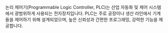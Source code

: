 논리 제어기(Programmable Logic Controller, PLC)는 산업 자동화 및 제어 시스템에서 광범위하게 사용되는 전자장치입니다. PLC는 주로 공장이나 생산 라인에서 기계들을 제어하기 위해 설계되었으며, 높은 신뢰성과 간편한 프로그래밍, 강력한 기능을 제공합니다.